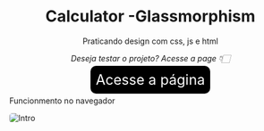 <h1 style="text-align: center; font-weight: bold;">
  Calculator -Glassmorphism
</h1>

<p align="center">Praticando design com css, js e html </p>

<p align="center"><i>Deseja testar o projeto? Acesse a page 👇🏻</i> </p>
 <div align="center" ><a href="https://helderlim.github.io/Calculator-Glassmorphism/" style="
 text-decoration: none; 
 font-size: 25px; color: white; 
 background-color: black; 
 border-radius: 10px;
 padding: 10px " 
 >Acesse a página</a></div> 
</p>
<p align="center">

  <p>Funcionmento no navegador</p>
    <img style="border-radius: 5px"  src="https://i.imgur.com/3Bm7yy7.gif" alt="Intro">
 


  
